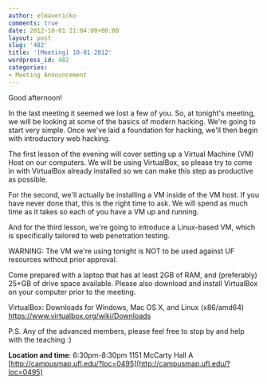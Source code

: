 ```yaml
---
author: elmavericko
comments: true
date: 2012-10-01 21:04:00+00:00
layout: post
slug: '482'
title: '[Meeting] 10-01-2012'
wordpress_id: 482
categories:
- Meeting Announcement
---
```


Good afternoon!

In the last meeting it seemed we lost a few of you. So, at tonight's
meeting, we will be looking at some of the basics of modern hacking. We're
going to start very simple. Once we've laid a foundation for hacking,
we'll then begin with introductory web hacking.

The first lesson of the evening will cover setting up a Virtual Machine
(VM) Host on our computers. We will be using VirtualBox, so please try to
come in with VirtualBox already installed so we can make this step as
productive as possible.

For the second, we'll actually be installing a VM inside of the VM host.
If you have never done that, this is the right time to ask. We will spend
as much time as it takes so each of you have a VM up and running.

And for the third lesson, we're going to introduce a Linux-based VM, which
is specifically tailored to web penetration testing.

WARNING: The VM we're using tonight is NOT to be used against UF resources without prior approval.

Come prepared with a laptop that has at least 2GB of RAM, and (preferably) 25+GB of drive space available. Please also download and install VirtualBox on your computer prior to the meeting.

VirtualBox:
Downloads for Windows, Mac OS X, and Linux (x86/amd64)
https://www.virtualbox.org/wiki/Downloads

P.S. Any of the advanced members, please feel free to stop by and help with the teaching :)



**Location and time**:
6:30pm-8:30pm
1151 McCarty Hall A
[http://campusmap.ufl.edu/?loc=0495](http://campusmap.ufl.edu/?loc=0495)
